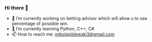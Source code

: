 ### Hi there 👋

- 🔭 I’m currently working on betting advisor which will allow u to see percentage of possible win.
- 🌱 I’m currently learning Python, C++, C#
- 📫 How to reach me: mikolajzblewski3@gmail.com
<!--
**zbleszczak/zbleszczak** is a ✨ _special_ ✨ repository because its `README.md` (this file) appears on your GitHub profile.

Here are some ideas to get you started:

- 🔭 I’m currently working on ...
- 🌱 I’m currently learning ...
- 👯 I’m looking to collaborate on ...
- 🤔 I’m looking for help with ...
- 💬 Ask me about ...
- 📫 How to reach me: ...
- 😄 Pronouns: ...
- ⚡ Fun fact: ...
-->
